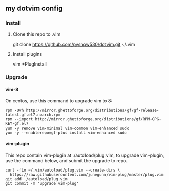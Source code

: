 ## my dotvim config

### Install

1. Clone this repo to .vim

    git clone https://github.com/pysnow530/dotvim.git ~/.vim

2. Install plugins

    vim +PlugInstall

### Upgrade

#### vim-8

On centos, use this command to upgrade vim to 8:

    rpm -Uvh http://mirror.ghettoforge.org/distributions/gf/gf-release-latest.gf.el7.noarch.rpm
    rpm --import http://mirror.ghettoforge.org/distributions/gf/RPM-GPG-KEY-gf.el7
    yum -y remove vim-minimal vim-common vim-enhanced sudo
    yum -y --enablerepo=gf-plus install vim-enhanced sudo

#### vim-plugin

This repo contain vim-plugin at ./autoload/plug.vim, to upgrade vim-plugin,
use the command below, and submit the upgrade to repo.

    curl -fLo ~/.vim/autoload/plug.vim --create-dirs \
      https://raw.githubusercontent.com/junegunn/vim-plug/master/plug.vim
    git add ./autoload/plug.vim
    git commit -m 'upgrade vim-plug'

